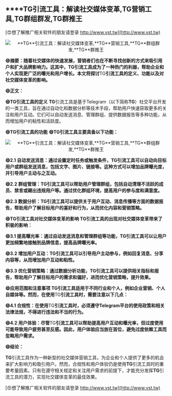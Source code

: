 ## ****TG**引流工具：解读社交媒体变革,**TG**营销工具,**TG**群组群发,**TG**群推王**

[😍想了解推广相关软件的朋友请登录 http://www.vst.tw](http://www.vst.tw)

 <center><img src="https://vst.tw/MP4/tuiguang/png/2.png" alt="**TG**引流工具：解读社交媒体变革,**TG**营销工具,**TG**群组群发,**TG**群推王"></center>

**😄摘要：随着社交媒体的快速发展，营销者们也在不断寻找创新的方式来吸引用户和扩大品牌影响力。这其中，**TG**引流工具成为了一种热门的利器，帮助企业和个人实现更广泛的曝光和用户增长。本文将探讨**TG**引流工具的定义、功能以及对社交媒体变革的影响。**

**😄正文：**

**😄**TG**引流工具的定义**
**TG**引流工具是基于Telegram（以下简称**TG**）社交平台开发的一类工具，旨在通过自动化和数据分析等技术手段，帮助用户快速获取更多的关注和用户互动。它们可以自动发送消息、管理群组、提供数据报告等多种功能，从而增加用户的粘性和活跃度。

**😄**TG**引流工具的功能**
**😄**TG**引流工具主要具备以下功能：**

 <center><img src="https://vst.tw/MP4/tuiguang/png/6.png" alt="**TG**引流工具：解读社交媒体变革,**TG**营销工具,**TG**群组群发,**TG**群推王"></center>

**😄2.1 自动发送消息：通过设置定时任务或触发条件，**TG**引流工具可以自动向目标用户或群组发送消息，包括文字、图片、链接等。这种方式可以增加品牌曝光度，并引导用户主动与之互动。**

**😄2.2 群组管理：**TG**引流工具可以帮助用户管理群组，包括自动清理不活跃的成员、禁言或踢出违规用户等。通过优化群组环境，提高用户的参与度和满意度。**

**😄2.3 数据分析：**TG**引流工具可以提供关于用户互动、消息传播等方面的数据报告，帮助用户了解目标用户的喜好和行为，从而优化内容和营销策略。**

**😄**TG**引流工具对社交媒体变革的影响 **TG**引流工具的出现对社交媒体变革带来了积极的影响：**

**😄3.1 提高曝光率：通过自动发送消息和管理群组等功能，**TG**引流工具可以让用户更加频繁地接触到品牌信息，提高品牌曝光率。**

**😄3.2 增加用户互动：**TG**引流工具可以引导用户主动参与，例如回复消息、分享内容等，从而增加用户互动和粘性。**

**😄3.3 优化营销策略：通过数据分析功能，**TG**引流工具可以提供相关指标和报告，帮助用户了解目标用户的需求和偏好，进而优化营销策略，提升效果。**

**😄应用范围和注意事项 **TG**引流工具适用于不同行业和个人，例如企业营销、个人自媒体等。然而，在使用**TG**引流工具时，需要注意以下几点：**

**😄4.1 合规性：在使用**TG**引流工具时，必须遵守Telegram平台的使用政策和相关法律法规，不得进行违法和不当的行为。**

**😄4.2 用户体验：尽管**TG**引流工具可以帮助提高用户互动和曝光率，但过度使用可能导致用户疲劳甚至反感。因此，用户体验应当放在首位，避免过度依赖工具而忽略用户需求。**

**😄结论：**

**TG**引流工具作为一种新型的社交媒体营销工具，为企业和个人提供了更多的机会来扩大影响力和吸引用户。然而，合规性和用户体验仍是使用**TG**引流工具时的重要考量因素。只有在遵守相关规定和关注用户需求的前提下，才能充分发挥**TG**引流工具的潜力，实现社交媒体变革的最佳效果。

[😍想了解推广相关软件的朋友请登录 http://www.vst.tw](http://www.vst.tw)



